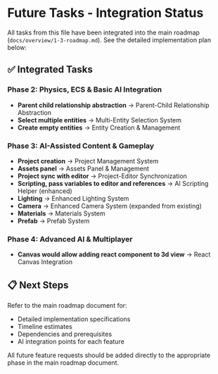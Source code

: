 # Future Tasks - Integration Status

All tasks from this file have been integrated into the main roadmap (`docs/overview/1-3-roadmap.md`). See the detailed implementation plan below:

## ✅ Integrated Tasks

### Phase 2: Physics, ECS & Basic AI Integration

- **Parent child relationship abstraction** → Parent-Child Relationship Abstraction
- **Select multiple entities** → Multi-Entity Selection System
- **Create empty entities** → Entity Creation & Management

### Phase 3: AI-Assisted Content & Gameplay

- **Project creation** → Project Management System
- **Assets panel** → Assets Panel & Management
- **Project sync with editor** → Project-Editor Synchronization
- **Scripting, pass variables to editor and references** → AI Scripting Helper (enhanced)
- **Lighting** → Enhanced Lighting System
- **Camera** → Enhanced Camera System (expanded from existing)
- **Materials** → Materials System
- **Prefab** → Prefab System

### Phase 4: Advanced AI & Multiplayer

- **Canvas would allow adding react component to 3d view** → React Canvas Integration

## 📋 Next Steps

Refer to the main roadmap document for:

- Detailed implementation specifications
- Timeline estimates
- Dependencies and prerequisites
- AI integration points for each feature

All future feature requests should be added directly to the appropriate phase in the main roadmap document.

